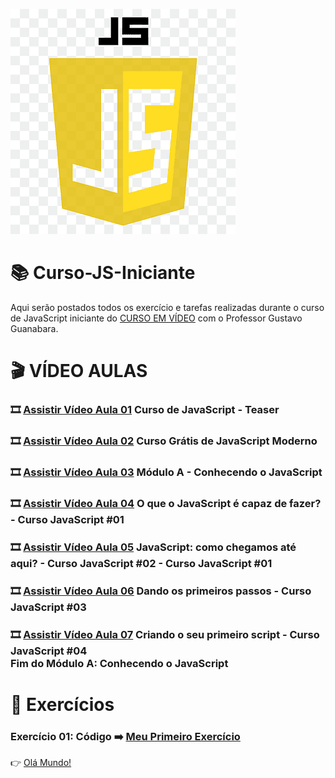![image](https://github.com/leosviana/Curso-JS/blob/main/extras/imagem-js.png)

# :books: Curso-JS-Iniciante

Aqui serão postados todos os exercício e tarefas realizadas durante o curso de JavaScript iniciante do [CURSO EM VÍDEO](https://www.youtube.com/watch?v=1-w1RfGIov4&list=PLHz_AreHm4dlsK3Nr9GVvXCbpQyHQl1o1) com o Professor Gustavo Guanabara.

# :clapper: VÍDEO AULAS
### :film_strip: [Assistir Vídeo Aula 01](https://www.youtube.com/watch?v=1-w1RfGIov4&list=PLHz_AreHm4dlsK3Nr9GVvXCbpQyHQl1o1&index=1) Curso de JavaScript - Teaser<br>
### :film_strip: [Assistir Vídeo Aula 02](https://www.youtube.com/watch?v=BXqUH86F-kA&list=PLHz_AreHm4dlsK3Nr9GVvXCbpQyHQl1o1&index=2) Curso Grátis de JavaScript Moderno<br>
### :film_strip: [Assistir Vídeo Aula 03](https://www.youtube.com/watch?v=uzEhd3Lugik&list=PLHz_AreHm4dlsK3Nr9GVvXCbpQyHQl1o1&index=3) Módulo A - Conhecendo o JavaScript<br>
### :film_strip: [Assistir Vídeo Aula 04](https://www.youtube.com/watch?v=Ptbk2af68e8&list=PLHz_AreHm4dlsK3Nr9GVvXCbpQyHQl1o1&index=4) O que o JavaScript é capaz de fazer? - Curso JavaScript #01<br>
### :film_strip: [Assistir Vídeo Aula 05](https://www.youtube.com/watch?v=rUTKomc2gG8&list=PLHz_AreHm4dlsK3Nr9GVvXCbpQyHQl1o1&index=5) JavaScript: como chegamos até aqui? - Curso JavaScript #02 - Curso JavaScript #01<br>
### :film_strip: [Assistir Vídeo Aula 06](https://www.youtube.com/watch?v=FdePtO5JSd0&list=PLHz_AreHm4dlsK3Nr9GVvXCbpQyHQl1o1&index=6) Dando os primeiros passos - Curso JavaScript #03<br>
### :film_strip: [Assistir Vídeo Aula 07](https://www.youtube.com/watch?v=OmmJBfcMJA8&list=PLHz_AreHm4dlsK3Nr9GVvXCbpQyHQl1o1&index=7) Criando o seu primeiro script - Curso JavaScript #04<br>Fim do Módulo A: Conhecendo o JavaScript<br>

# :scroll: Exercícios
### Exercício 01: Código :arrow_right: [Meu Primeiro Exercício](https://github.com/leosviana/Curso-JS/blob/main/Modulo%20A/exercicios/aula04/ex001.html)<br> 
:point_right: [Olá Mundo!](https://leosviana.github.io/Curso-JS-Iniciante/Modulo%20A/exercicios/aula04/ex001.html)<br>
